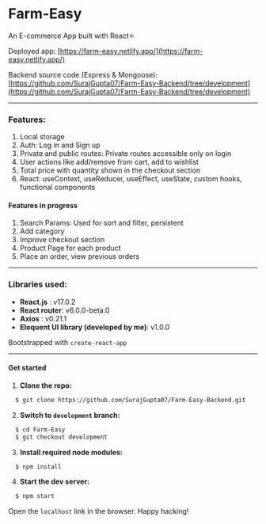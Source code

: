 # Farm-Easy
An E-commerce App built with React⚛

Deployed app: [https://farm-easy.netlify.app/](https://farm-easy.netlify.app/)    
    
Backend source code (Express & Mongoose): [https://github.com/SurajGupta07/Farm-Easy-Backend/tree/development](https://github.com/SurajGupta07/Farm-Easy-Backend/tree/development)

---
### Features:
1. Local storage
2. Auth: Log in and Sign up
3. Private and public routes: Private routes accessible only on login
4. User actions like add/remove from cart, add to wishlist
5. Total price with quantity shown in the checkout section
6. React: useContext, useReducer, useEffect, useState, custom hooks, functional components

#### Features in progress
1. Search Params: Used for sort and filter, persistent
3. Add category
4. Improve checkout section
5. Product Page for each product
7. Place an order, view previous orders
-----
### Libraries used: 
- **React.js** : v17.0.2
- **React router**: v6.0.0-beta.0
- **Axios** : v0.21.1
- **Eloquent UI library (developed by me)**: v1.0.0

Bootstrapped with `create-react-app`

---
#### Get started

1. **Clone the repo:**
```bash
  $ git clone https://github.com/SurajGupta07/Farm-Easy-Backend.git
```
2. **Switch to `development` branch:**
```bash
  $ cd Farm-Easy
  $ git checkout development
```
3. **Install required node modules:**
```bash
  $ npm install
```
4. **Start the dev server:**
```bash
  $ npm start
```
Open the `localhost` link in the browser.
Happy hacking!       
